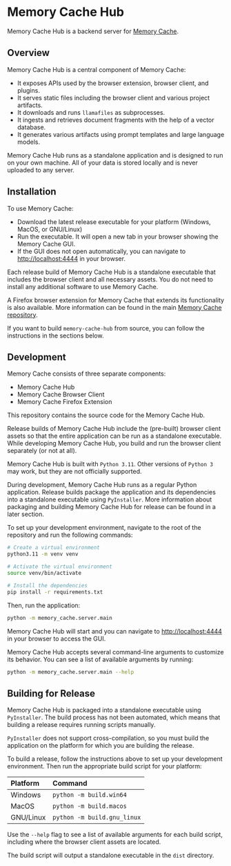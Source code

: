 # Memory Cache Hub

Memory Cache Hub is a backend server for [Memory Cache](https://github.com/Mozilla-Ocho/Memory-Cache).

## Overview

Memory Cache Hub is a central component of Memory Cache:

- It exposes APIs used by the browser extension, browser client, and plugins.
- It serves static files including the browser client and various project artifacts.
- It downloads and runs `llamafiles` as subprocesses.
- It ingests and retrieves document fragments with the help of a vector database.
- It generates various artifacts using prompt templates and large language models.

Memory Cache Hub runs as a standalone application and is designed to run on your own machine. All of your data is stored locally and is never uploaded to any server.

## Installation

To use Memory Cache:

- Download the latest release executable for your platform (Windows, MacOS, or GNU/Linux)
- Run the executable. It will open a new tab in your browser showing the Memory Cache GUI.
- If the GUI does not open automatically, you can navigate to [http://localhost:4444](http://localhost:444) in your browser.

Each release build of Memory Cache Hub is a standalone executable that includes the browser client and all necessary assets. You do not need to install any additional software to use Memory Cache. 

A Firefox browser extension for Memory Cache that extends its functionality is also available. More information can be found in the main [Memory Cache repository](https://github.com/Mozilla-Ocho/Memory-Cache).

If you want to build `memory-cache-hub` from source, you can follow the instructions in the sections below.

## Development

Memory Cache consists of three separate components:

- Memory Cache Hub
- Memory Cache Browser Client
- Memory Cache Firefox Extension

This repository contains the source code for the Memory Cache Hub.

Release builds of Memory Cache Hub include the (pre-built) browser client assets so that the entire application can be run as a standalone executable. While developing Memory Cache Hub, you build and run the browser client separately (or not at all).

Memory Cache Hub is built with `Python 3.11`. Other versions of `Python 3` may work, but they are not officially supported.

During development, Memory Cache Hub runs as a regular Python application. Release builds package the application and its dependencies into a standalone executable using `PyInstaller`. More information about packaging and building Memory Cache Hub for release can be found in a later section.

To set up your development environment, navigate to the root of the repository and run the following commands:

```bash
# Create a virtual environment
python3.11 -m venv venv

# Activate the virtual environment
source venv/bin/activate

# Install the dependencies
pip install -r requirements.txt
```

Then, run the application:

```bash
python -m memory_cache.server.main
```

Memory Cache Hub will start and you can navigate to [http://localhost:4444](http://localhost:4444) in your browser to access the GUI.

Memory Cache Hub accepts several command-line arguments to customize its behavior. You can see a list of available arguments by running:

``` sh
python -m memory_cache.server.main --help
```

## Building for Release

Memory Cache Hub is packaged into a standalone executable using `PyInstaller`. The build process has not been automated, which means that building a release requires running scripts manually. 

`PyInstaller` does not support cross-compilation, so you must build the application on the platform for which you are building the release. 

To build a release, follow the instructions above to set up your development environment. Then run the appropriate build script for your platform:

| Platform  | Command                     |
|:----------|:----------------------------|
| Windows   | `python -m build.win64`     |
| MacOS     | `python -m build.macos`     |
| GNU/Linux | `python -m build.gnu_linux` |

Use the `--help` flag to see a list of available arguments for each build script, including where the browser client assets are located.

The build script will output a standalone executable in the `dist` directory.
